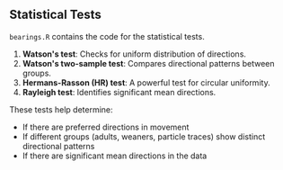 ## Statistical Tests

`bearings.R` contains the code for the statistical tests.

1. **Watson's test**: Checks for uniform distribution of directions.
2. **Watson's two-sample test**: Compares directional patterns between groups.
3. **Hermans-Rasson (HR) test**: A powerful test for circular uniformity.
4. **Rayleigh test**: Identifies significant mean directions.

These tests help determine:
- If there are preferred directions in movement
- If different groups (adults, weaners, particle traces) show distinct directional patterns
- If there are significant mean directions in the data
